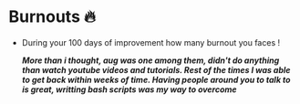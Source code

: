 # Burnouts 🔥

- During your 100 days of improvement how many burnout you faces !
 
    ***More than i thought, aug was one among them, didn't do anything than watch youtube videos and tutorials. Rest of the times I was able to get back within weeks of time.
    Having people around you to talk to is great, writting bash scripts was my way to overcome***
